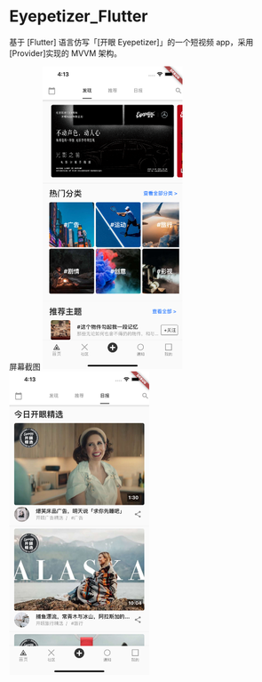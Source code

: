 # Eyepetizer_Flutter

基于 [Flutter] 语言仿写「[开眼 Eyepetizer]」的一个短视频 app，采用 [Provider]实现的 MVVM 架构。

屏幕截图
<img src="screenshots/snapshot1.png" width="50%"/>
<img src="screenshots/snapshot2.png" width="50%"/>
